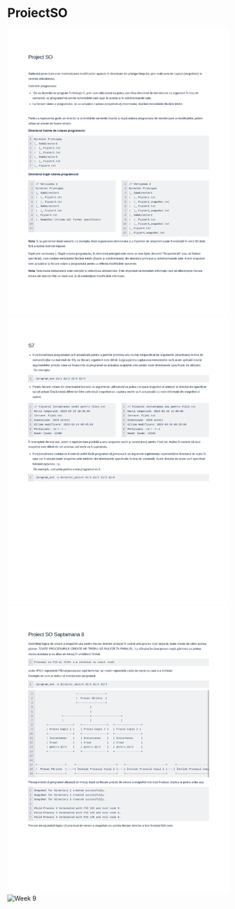 # ProiectSO

![Week 6](./images/week6.jpg)
![Week 7](./images/week7.jpg)
![Week 8](./images/week8.jpg)
![Week 9](./images/week9.jpg)